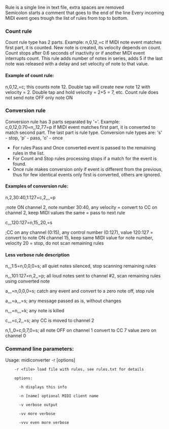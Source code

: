 Rule is a single line in text file, extra spaces are removed  
Semicolon starts a comment that goes to the end of the line
Every incoming MIDI event goes trough the list of rules from top to bottom.

### Count rule
Count rule type has 2 parts. Example: n,0,12,=c
If MIDI note event matches first part, it is counted. New note is created, its velocity depends on count. 
Count stops after 0.6 seconds of inactivity or if another MIDI event interrupts count.
This rule adds number of notes in series, adds 5 if the last note was released with a delay and set velocity of note to that value.

#### Example of count rule:
n,0,12,=c; this counts note 12.
Double tap will create new note 12 with velocity = 2. Double tap and hold velocity = 2+5 = 7, etc.
Count rule does not send note OFF only note ON


### Conversion rule
Conversion rule has 3 parts separated by '='. Example: c,0,12,0:70=n,,12,77=p
If MIDI event matches first part, it is converted to match second part. 
The last part is rule type. Conversion rule types are: 's' - stop, 'p' - pass, 'o' - once 

- For rules Pass and Once converted event is passed to the remaining rules in the list.
- For Count and Stop rules processing stops if a match for the event is found.
- Once rule makes conversion only if event is different from the previous, thus for few identical events only first is converted, others are ignored.


#### Examples of conversion rule:

n,2,30:40,1:127=c,2,,,=p 

;note ON channel 2, note number 30:40, any velocity = convert to CC on channel 2, keep MIDI values the same = pass to next rule

c,,,120:127=n,15,,20,=s 

;CC on any channel (0:15), any control number (0:127), value 120:127 = convert to note ON channel 15, keep same MIDI value for note number, velocity 20 = stop, do not scan remaining rules

#### Less verbose rule description

n,,,1:5=n,0,0,0=s; all quiet notes silenced, stop scanning remaining rules  

n,,,101:127=n,2,,=p; all loud notes sent to channel #2, scan remaining rules using converted note 

a,,,=n,0,0,0=s; catch any event and convert to a zero note off, stop rule

a,,,=a,,,=s; any message passed as is, without changes

n,,,=n,,,=k; any note is killed

c,,,=c,2,,=s; any CC is moved to channel 2

n,1,,0=c,0,7,0=s; all note OFF on channel 1 convert to CC 7 value zero on channel 0 


### Command line parameters:
Usage: midiconverter -r <file> [options]

		-r <file> load file with rules, see rules.txt for details

		options:

		  -h displays this info

		  -n [name] optional MIDI client name

		  -v verbose output

		  -vv more verbose

		  -vvv even more verbose
